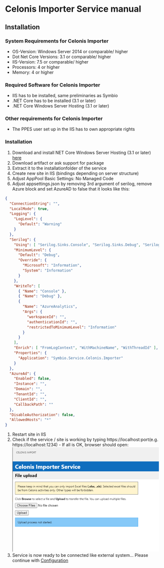 # Celonis Importer Service manual

## Installation

### System Requirements for Celonis Importer
- OS-Version: Windows Server 2014 or comparable/ higher
- Dot Net Core Versions: 3.1 or comparable/ higher
- IIS-Version: 7.5 or comparable/ higher
- Processors: 4 or higher
- Memory: 4 or higher

### Required Software for Celonis Importer
- IIS has to be installed, same preliminaries as Symbio
- .NET Core has to be installed (3.1 or later)
- .NET Core Windows Server Hosting (3.1 or later)

### Other requirements for Celonis Importer
- The PPES user set up in the IIS has to own appropriate rights

### Installation
1. Download and install NET Core Windows Server Hosting (3.1 or later) [here](https://dotnet.microsoft.com/download/dotnet-core/3.1)
1. Download artifact or ask support for package
1. Extract it to the installationfolder of the service
1. Create new site in IIS (bindings depending on server structure)
1. Adjust AppPool Basic Settings: No Managed Code
1. Adjust appsettings.json by removing 3rd argument of serilog, remove Azure block and set AzureAD to false that it looks like this:

```json
{
  "ConnectionString": "",
  "LocalMode": true,
  "Logging": {
    "LogLevel": {
      "Default": "Warning"
    }
  },
  "Serilog": {
    "Using": [ "Serilog.Sinks.Console", "Serilog.Sinks.Debug", "Serilog.Sinks.AzureAnalytics" ],
    "MinimumLevel": {
      "Default": "Debug",
      "Override": {
        "Microsoft": "Information",
        "System": "Information"
      }
    },
    "WriteTo": [
      { "Name": "Console" },
      { "Name": "Debug" },
      {
        "Name": "AzureAnalytics",
        "Args": {
          "workspaceId": "",
          "authenticationId": "",
          "restrictedToMinimumLevel": "Information"
        }
      }
    ],
    "Enrich": [ "FromLogContext", "WithMachineName", "WithThreadId" ],
    "Properties": {
      "Application": "Symbio.Service.Celonis.Importer"
    }
  },
  "AzureAd": {
    "Enabled": false,
    "Instance": "",
    "Domain": "",
    "TenantId": "",
    "ClientId": "",
    "CallbackPath": ""
  },
  "DisableAuthorization": false,
  "AllowedHosts": "*"
}
```

1. Restart site in IIS
2. Check if the service / site is working by typing https://localhost:port(e.g. https://localhost:1234) - If all is OK, browser should open: ![ppstate](media/celonis-window-default.png)
3. Service is now ready to be connected like external system... Please continue with [Configuration](configuration.md)

